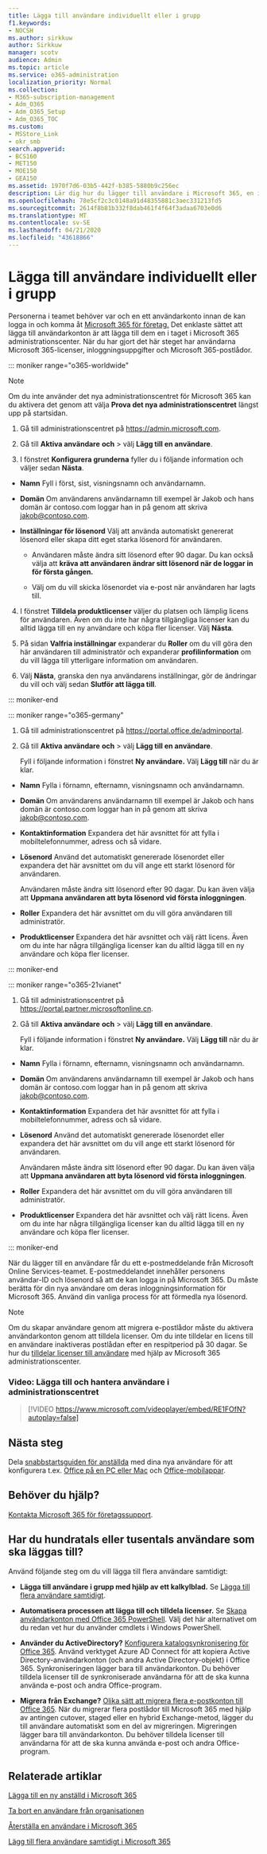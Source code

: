 ```yaml
---
title: Lägga till användare individuellt eller i grupp
f1.keywords:
- NOCSH
ms.author: sirkkuw
author: Sirkkuw
manager: scotv
audience: Admin
ms.topic: article
ms.service: o365-administration
localization_priority: Normal
ms.collection:
- M365-subscription-management
- Adm_O365
- Adm_O365_Setup
- Adm_O365_TOC
ms.custom:
- MSStore_Link
- okr_smb
search.appverid:
- BCS160
- MET150
- MOE150
- GEA150
ms.assetid: 1970f7d6-03b5-442f-b385-5880b9c256ec
description: Lär dig hur du lägger till användare i Microsoft 365, en i taget eller flera användare samtidigt från en CSV-fil.
ms.openlocfilehash: 78e5cf2c3c0148a91d48355881c3aec331213fd5
ms.sourcegitcommit: 2614f8b81b332f8dab461f4f64f3adaa6703e0d6
ms.translationtype: MT
ms.contentlocale: sv-SE
ms.lasthandoff: 04/21/2020
ms.locfileid: "43618866"
---
```

# <a name="add-users-individually-or-in-bulk"></a>Lägga till användare individuellt eller i grupp

Personerna i teamet behöver var och en ett användarkonto innan de kan logga in och komma åt [Microsoft 365 för företag.](https://go.microsoft.com/fwlink/?LinkID=519395) Det enklaste sättet att lägga till användarkonton är att lägga till dem en i taget i Microsoft 365 administrationscenter. När du har gjort det här steget har användarna Microsoft 365-licenser, inloggningsuppgifter och Microsoft 365-postlådor.

::: moniker range="o365-worldwide"

> [!NOTE]
> Om du inte använder det nya administrationscentret för Microsoft 365 kan du aktivera det genom att välja **Prova det nya administrationscentret** längst upp på startsidan.

1. Gå till administrationscentret på <a href="https://go.microsoft.com/fwlink/p/?linkid=2024339" target="_blank">https://admin.microsoft.com</a>.

2. Gå till **Aktiva användare** **och** > välj **Lägg till en användare**.
   
3. I fönstret **Konfigurera grunderna** fyller du i följande information och väljer sedan **Nästa**. 
  
- **Namn** Fyll i först, sist, visningsnamn och användarnamn. 
    
- **Domän** Om användarens användarnamn till exempel är Jakob och hans domän är contoso.com loggar han in på genom att skriva jakob@contoso.com. 
    
- **Inställningar för lösenord** Välj att använda automatiskt genererat lösenord eller skapa ditt eget starka lösenord för användaren. 
    
    - Användaren måste ändra sitt lösenord efter 90 dagar. Du kan också välja att **kräva att användaren ändrar sitt lösenord när de loggar in för första gången.**
    
    - Välj om du vill skicka lösenordet via e-post när användaren har lagts till. 
    
4. I fönstret **Tilldela produktlicenser** väljer du platsen och lämplig licens för användaren. Även om du inte har några tillgängliga licenser kan du alltid lägga till en ny användare och köpa fler licenser. Välj **Nästa**.

5. På sidan **Valfria inställningar** expanderar du **Roller** om du vill göra den här användaren till administratör och expanderar **profilinformation** om du vill lägga till ytterligare information om användaren. 

6. Välj **Nästa**, granska den nya användarens inställningar, gör de ändringar du vill och välj sedan **Slutför att lägga till**. 

::: moniker-end


::: moniker range="o365-germany"

1. Gå till administrationscentret på <a href="https://go.microsoft.com/fwlink/p/?linkid=848041" target="_blank">https://portal.office.de/adminportal</a>.

2. Gå till **Aktiva användare** **och** > välj **Lägg till en användare**.
   
  
   Fyll i följande information i fönstret **Ny användare.** Välj **Lägg till** när du är klar. 
  
- **Namn** Fylla i förnamn, efternamn, visningsnamn och användarnamn. 
    
- **Domän** Om användarens användarnamn till exempel är Jakob och hans domän är contoso.com loggar han in på genom att skriva jakob@contoso.com. 
    
- **Kontaktinformation** Expandera det här avsnittet för att fylla i mobiltelefonnummer, adress och så vidare. 
    
- **Lösenord** Använd det automatiskt genererade lösenordet eller expandera det här avsnittet om du vill ange ett starkt lösenord för användaren. 
    
    Användaren måste ändra sitt lösenord efter 90 dagar. Du kan även välja att **Uppmana användaren att byta lösenord vid första inloggningen**.
    
- **Roller** Expandera det här avsnittet om du vill göra användaren till administratör. 
    
- **Produktlicenser** Expandera det här avsnittet och välj rätt licens. Även om du inte har några tillgängliga licenser kan du alltid lägga till en ny användare och köpa fler licenser. 

::: moniker-end

::: moniker range="o365-21vianet"

1. Gå till administrationscentret på <a href="https://go.microsoft.com/fwlink/p/?linkid=850627" target="_blank">https://portal.partner.microsoftonline.cn</a>.

2. Gå till **Aktiva användare** **och** > välj **Lägg till en användare**.
   
  
   Fyll i följande information i fönstret **Ny användare.** Välj **Lägg till** när du är klar. 
  
- **Namn** Fylla i förnamn, efternamn, visningsnamn och användarnamn. 
    
- **Domän** Om användarens användarnamn till exempel är Jakob och hans domän är contoso.com loggar han in på genom att skriva jakob@contoso.com. 
    
- **Kontaktinformation** Expandera det här avsnittet för att fylla i mobiltelefonnummer, adress och så vidare. 
    
- **Lösenord** Använd det automatiskt genererade lösenordet eller expandera det här avsnittet om du vill ange ett starkt lösenord för användaren. 
    
    Användaren måste ändra sitt lösenord efter 90 dagar. Du kan även välja att **Uppmana användaren att byta lösenord vid första inloggningen**.
    
- **Roller** Expandera det här avsnittet om du vill göra användaren till administratör. 
    
- **Produktlicenser** Expandera det här avsnittet och välj rätt licens. Även om du inte har några tillgängliga licenser kan du alltid lägga till en ny användare och köpa fler licenser. 

::: moniker-end 
  
När du lägger till en användare får du ett e-postmeddelande från Microsoft Online Services-teamet. E-postmeddelandet innehåller personens användar-ID och lösenord så att de kan logga in på Microsoft 365. Du måste berätta för din nya användare om deras inloggningsinformation för Microsoft 365. Använd din vanliga process för att förmedla nya lösenord.

> [!NOTE]
>Om du skapar användare genom att migrera e-postlådor måste du aktivera användarkonton genom att tilldela licenser. Om du inte tilldelar en licens till en användare inaktiveras postlådan efter en respitperiod på 30 dagar. Se hur du [tilldelar licenser till användare](https://support.office.com/article/997596b5-4173-4627-b915-36abac6786dc) med hjälp av Microsoft 365 administrationscenter.

### <a name="video-add-and-manage-users-in-the-admin-center"></a>Video: Lägga till och hantera användare i administrationscentret

> [!VIDEO https://www.microsoft.com/videoplayer/embed/RE1FOfN?autoplay=false]
  
## <a name="next-steps"></a>Nästa steg

Dela [snabbstartsguiden för anställda](https://support.office.com/article/b9700090-ce64-4046-ab92-ce8488a7bc0f.aspx) med dina nya användare för att konfigurera t.ex. [Office på en PC eller Mac](https://support.office.com/article/4414eaaf-0478-48be-9c42-23adc4716658.aspx) och [Office-mobilappar](https://support.office.com/article/7dabb6cb-0046-40b6-81fe-767e0b1f014f.aspx).
  
## <a name="need-help"></a>Behöver du hjälp?

[Kontakta Microsoft 365 för företagssupport](../contact-support-for-business-products.md).  

## <a name="have-hundreds-or-thousands-of-users-to-add"></a>Har du hundratals eller tusentals användare som ska läggas till?


Använd följande steg om du vill lägga till flera användare samtidigt:
  
- **Lägga till användare i grupp med hjälp av ett kalkylblad.** Se [Lägga till flera användare samtidigt](https://docs.microsoft.com/office365/enterprise/add-several-users-at-the-same-time).
    
- **Automatisera processen att lägga till och tilldela licenser.** Se [Skapa användarkonton med Office 365 PowerShell](https://docs.microsoft.com/office365/enterprise/powershell/create-user-accounts-with-office-365-powershell). Välj det här alternativet om du redan vet hur du använder cmdlets i Windows PowerShell.
    
- **Använder du ActiveDirectory?** [Konfigurera katalogsynkronisering för Office 365](https://docs.microsoft.com/office365/enterprise/set-up-directory-synchronization). Använd verktyget Azure AD Connect för att kopiera Active Directory-användarkonton (och andra Active Directory-objekt) i Office 365. Synkroniseringen lägger bara till användarkonton. Du behöver tilldela licenser till de synkroniserade användarna för att de ska kunna använda e-post och andra Office-program.
    
- **Migrera från Exchange?** [Olika sätt att migrera flera e-postkonton till Office 365](https://docs.microsoft.com/Exchange/mailbox-migration/mailbox-migration). När du migrerar flera postlådor till Microsoft 365 med hjälp av antingen cutover, staged eller en hybrid Exchange-metod, lägger du till användare automatiskt som en del av migreringen. Migreringen lägger bara till användarkonton. Du behöver tilldela licenser till användarna för att de ska kunna använda e-post och andra Office-program.

## <a name="related-articles"></a>Relaterade artiklar

[Lägga till en ny anställd i Microsoft 365](add-new-employee.md)

[Ta bort en användare från organisationen](delete-a-user.md)

[Återställa en användare i Microsoft 365](restore-user.md)

[Lägg till flera användare samtidigt i Microsoft 365](https://docs.microsoft.com/office365/enterprise/add-several-users-at-the-same-time)

